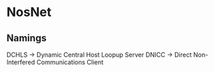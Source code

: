 # NosNet

## Namings
DCHLS -> Dynamic Central Host Loopup Server
DNICC -> Direct Non-Interfered Communications Client